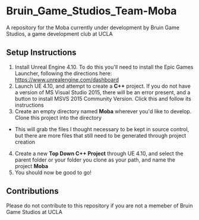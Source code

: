 # Bruin_Game_Studios_Team-Moba
A repository for the Moba currently under development by Bruin Game Studios, a game development club at UCLA

## Setup Instructions
1. Install Unreal Engine 4.10. To do this you'll need to install the Epic Games Launcher,
following the directions here: https://www.unrealengine.com/dashboard
2. Launch UE 4.10, and attempt to create a **C++** project. If you do not have a version of MS Visual Studio 2015,
there will be an error present, and a button to install MSVS 2015 Community Version. Click this and follow its instructions
3. Create an empty directory named **Moba** wherever you'd like to develop. Clone this project into the directory
  - This will grab the files I thought necessary to be kept in source control, but there are more files that still need to be generated through project creation
4. Create a new **Top Down C++ Project** through UE 4.10, and select the parent folder or your folder you clone as your path, and name the project **Moba**
5. You should now be good to go!

## Contributions
Please do not contribute to this repository if you are not a memeber of Bruin Game Studios at UCLA
